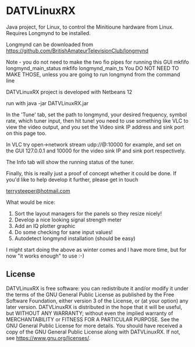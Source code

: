# DATVLinuxRX
Java project, for Linux, to control the Minitioune hardware from Linux. Requires Longmynd to be installed.

Longmynd can be downloaded from
https://github.com/BritishAmateurTelevisionClub/longmynd

Note - you do not need to make the two fio pipes for running this GUI
mkfifo longmynd_main_status
mkfifo longmynd_main_ts
You DO NOT NEED TO MAKE THOSE, unless you are going to run longmynd from the command line

DATVLinuxRX project is developed with Netbeans 12

run with
java -jar DATVLinuxRX.jar

In the 'Tune' tab, set the path to longmynd, your desired frequency, symbol rate, which tuner input, then hit tune!
you need to use something like VLC to view the video output, and you set the Video sink IP address and sink port on this
page too.

In VLC try open->network stream
udp://@:10000
for example, and set on the GUI 127.0.0.1 and 10000 for the video sink IP and sink port respectively.

The Info tab will show the running status of the tuner.

Finally, this is really just a proof of concept whether it could be done.
If you'd like to help develop it further, please get in touch

terrysteeper@hotmail.com

What would be nice:
1. Sort the layout managers for the panels so they resize nicely!
2. Develop a nice looking signal strength meter
3. Add an IQ plotter graphic
4. Do some checking for sane input values!
5. Autodetect longmynd installation (should be easy)

I might start doing the above as winter comes and I have more time, but for now "it works enough" to use :-)

## License

DATVLinuxRX is free software: you can redistribute it and/or modify
it under the terms of the GNU General Public License as published by
the Free Software Foundation, either version 3 of the License, or
(at your option) any later version.
DATVLinuxRX is distributed in the hope that it will be useful,
but WITHOUT ANY WARRANTY; without even the implied warranty of
MERCHANTABILITY or FITNESS FOR A PARTICULAR PURPOSE.  See the
GNU General Public License for more details.
You should have received a copy of the GNU General Public License
along with DATVLinuxRX.  If not, see <https://www.gnu.org/licenses/>.

